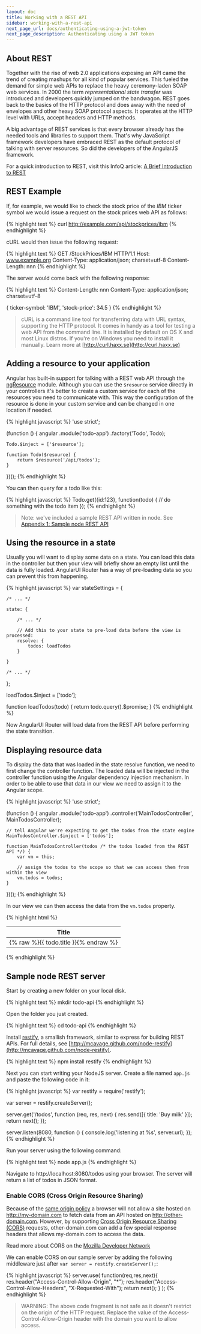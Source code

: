 ```yaml
---
layout: doc
title: Working with a REST API
sidebar: working-with-a-rest-api
next_page_url: docs/authenticating-using-a-jwt-token
next_page_description: Authenticating using a JWT token
---
```


## About REST

Together with the rise of web 2.0 applications exposing an API came the trend of creating mashups for all kind of popular services. This fueled the demand for simple web APIs to replace the heavy ceremony-laden SOAP web services. In 2000 the term *representational state transfer* was introduced and developers quickly jumped on the bandwagon. REST goes back to the basics of the HTTP protocol and does away with the need of envelopes and other heavy SOAP protocol aspects. It operates at the HTTP level with URLs, accept headers and HTTP methods.

A big advantage of REST services is that every browser already has the needed tools and libraries to support them. That's why JavaScript framework developers have embraced REST as the default protocol of talking with server resources. So did the developers of the AngularJS framework.

For a quick introduction to REST, visit this InfoQ article: [A Brief Introduction to REST](http://www.infoq.com/articles/rest-introduction)

## REST Example

If, for example, we would like to check the stock price of the *IBM* ticker symbol we would issue a request on the stock prices web API as follows:

{% highlight text %}
curl http://example.com/api/stockprices/ibm
{% endhighlight %}

cURL would then issue the following request:

{% highlight text %}
GET /StockPrices/IBM HTTP/1.1
Host: www.example.org
Content-Type: application/json; charset=utf-8
Content-Length: nnn
{% endhighlight %}

The server would come back with the following response:

{% highlight text %}
Content-Length: nnn
Content-Type: application/json; charset=utf-8

{ ticker-symbol: 'IBM', 'stock-price': 34.5 }
{% endhighlight %}

> cURL is a command line tool for transferring data with URL syntax, supporting the HTTP protocol. It comes in handy as a tool for testing a web API from the command line. It is installed by default on OS X and most Linux distros. If you're on Windows you need to install it manually. Learn more at [http://curl.haxx.se](http://curl.haxx.se)

## Adding a resource to your application

Angular has built-in support for talking with a REST web API through the [ngResource](https://docs.angularjs.org/api/ngResource/service/$resource) module. Although you can use the `$resource` service directly in your controllers it's better to create a custom service for each of the resources you need to communicate with. This way the configuration of the resource is done in your custom service and can be changed in one location if needed.

{% highlight javascript %}
'use strict';

(function () {
    angular
        .module('todo-app')
        .factory('Todo', Todo);

    Todo.$inject = ['$resource'];

    function Todo($resource) {
        return $resource('/api/todos');
    }
})();
{% endhighlight %}

You can then query for a todo like this:

{% highlight javascript %}
Todo.get({id:123}, function(todo) {
    // do something with the todo item
});
{% endhighlight %}

> Note: we've included a sample REST API written in node. See [Appendix 1: Sample node REST API](/appendix-1-sample-node-rest-api)

## Using the resource in a state

Usually you will want to display some data on a state. You can load this data in the controller but then your view will briefly show an empty list until the data is fully loaded. AngularUI Router has a way of pre-loading data so you can prevent this from happening.

{% highlight javascript %}
var stateSettings = {

    /* ... */

    state: {

        /* ... */

        // Add this to your state to pre-load data before the view is processed:
        resolve: {
            todos: loadTodos
        }

    }

    /* ... */
};

loadTodos.$inject = ['todo'];

function loadTodos(todo) {
    return todo.query().$promise;
}
{% endhighlight %}

Now AngularUI Router will load data from the REST API before performing the state transition.

## Displaying resource data

To display the data that was loaded in the state resolve function, we need to first change the controller function. The loaded data will be injected in the controller function using the Angular dependency injection mechanism. In order to be able to use that data in our view we need to assign it to the Angular scope.

{% highlight javascript %}
'use strict';

(function () {
    angular
        .module('todo-app')
        .controller('MainTodosController', MainTodosController);

    // tell Angular we're expecting to get the todos from the state engine
    MainTodosController.$inject = ['todos'];

    function MainTodosController(todos /* the todos loaded from the REST API */) {
        var vm = this;

        // assign the todos to the scope so that we can access them from within the view
        vm.todos = todos;
    }
})();
{% endhighlight %}

In our view we can then access the data from the `vm.todos` property.

{% highlight html %}
<table class="table">
    <thead>
        <tr>
            <th>Title</th>
        </tr>
    </thead>
    <tbody>
        <tr ng-repeat="todo in vm.todos">
            <td>{% raw %}{{ todo.title }}{% endraw %}</td>
        </tr>
    </tbody>
</table>
{% endhighlight %}

## Sample node REST server

Start by creating a new folder on your local disk.

{% highlight text %}
mkdir todo-api
{% endhighlight %}

Open the folder you just created.

{% highlight text %}
cd todo-api
{% endhighlight %}

Install [restify](http://mcavage.github.com/node-restify), a smallish framework, similar to express for building REST APIs. For full details, see [http://mcavage.github.com/node-restify](http://mcavage.github.com/node-restify).

{% highlight text %}
npm install restify
{% endhighlight %}

Next you can start writing your NodeJS server. Create a file named `app.js` and paste the following code in it:

{% highlight javascript %}
var restify = require('restify');

var server = restify.createServer();

server.get('/todos', function (req, res, next) {
    res.send([{
        title: 'Buy milk'
    }]);
    return next();
});

server.listen(8080, function () {
    console.log('listening at %s', server.url);
});
{% endhighlight %}

Run your server using the following command:

{% highlight text %}
node app.js
{% endhighlight %}

Navigate to http://localhost:8080/todos using your browser. The server will return a list of todos in JSON format.

### Enable CORS (Cross Origin Resource Sharing)

Because of the [same origin policy](http://en.wikipedia.org/wiki/Same-origin_policy) a browser will not allow a site hosted on http://my-domain.com to fetch data from an API hosted on http://other-domain.com. However, by supporting [Cross Origin Resource Sharing (CORS)](http://www.w3.org/TR/cors/) requests, other-domain.com can add a few special response headers that allows my-domain.com to access the data.

Read more about CORS on the [Mozilla Developer Network](https://developer.mozilla.org/en-US/docs/Web/HTTP/Access_control_CORS)

We can enable CORS on our sample server by adding the following middleware just after `var server = restify.createServer();`:

{% highlight javascript %}
server.use(
  function(req,res,next){
    res.header("Access-Control-Allow-Origin", "*");
    res.header("Access-Control-Allow-Headers", "X-Requested-With");
    return next();
  }
);
{% endhighlight %}

> WARNING: The above code fragment is not safe as it doesn't restrict on the origin of the HTTP request. Replace the value of the Access-Control-Allow-Origin header with the domain you want to allow access.
